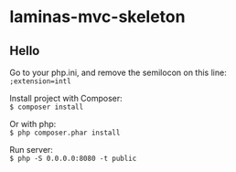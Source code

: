 # laminas-mvc-skeleton

## Hello

Go to your php.ini, and remove the semilocon on this line:  
`;extension=intl`

Install project with Composer:  
`$ composer install`  

Or with php:  
`$ php composer.phar install`  

Run server:  
`$ php -S 0.0.0.0:8080 -t public`
